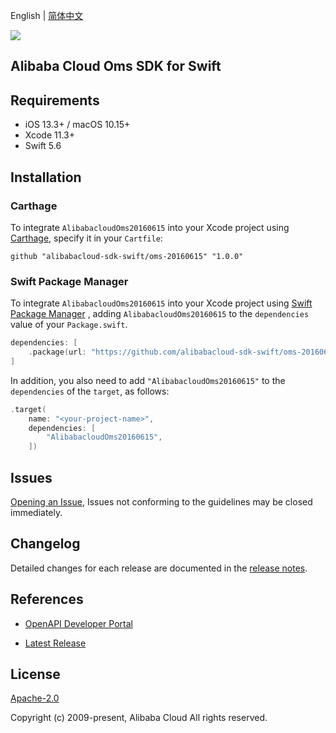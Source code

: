 English | [简体中文](README-CN.md)

![](https://aliyunsdk-pages.alicdn.com/icons/AlibabaCloud.svg)

## Alibaba Cloud Oms SDK for Swift

## Requirements

- iOS 13.3+ / macOS 10.15+
- Xcode 11.3+
- Swift 5.6

## Installation

### Carthage

To integrate `AlibabacloudOms20160615` into your Xcode project using [Carthage](https://github.com/Carthage/Carthage), specify it in your `Cartfile`:

```ogdl
github "alibabacloud-sdk-swift/oms-20160615" "1.0.0"
```

### Swift Package Manager

To integrate `AlibabacloudOms20160615` into your Xcode project using [Swift Package Manager](https://swift.org/package-manager/) , adding `AlibabacloudOms20160615` to the `dependencies` value of your `Package.swift`.

```swift
dependencies: [
    .package(url: "https://github.com/alibabacloud-sdk-swift/oms-20160615.git", from: "1.0.0")
]
```

In addition, you also need to add `"AlibabacloudOms20160615"` to the `dependencies` of the `target`, as follows:

```swift
.target(
    name: "<your-project-name>",
    dependencies: [
        "AlibabacloudOms20160615",
    ])
```

## Issues

[Opening an Issue](https://github.com/alibabacloud-sdk-swift/oms-20160615/issues/new), Issues not conforming to the guidelines may be closed immediately.

## Changelog

Detailed changes for each release are documented in the [release notes](./ChangeLog.txt).

## References

* [OpenAPI Developer Portal](https://next.api.alibabacloud.com/home)
- [Latest Release](https://github.com/alibabacloud-sdk-swift/oms-20160615)

## License

[Apache-2.0](http://www.apache.org/licenses/LICENSE-2.0)

Copyright (c) 2009-present, Alibaba Cloud All rights reserved.
